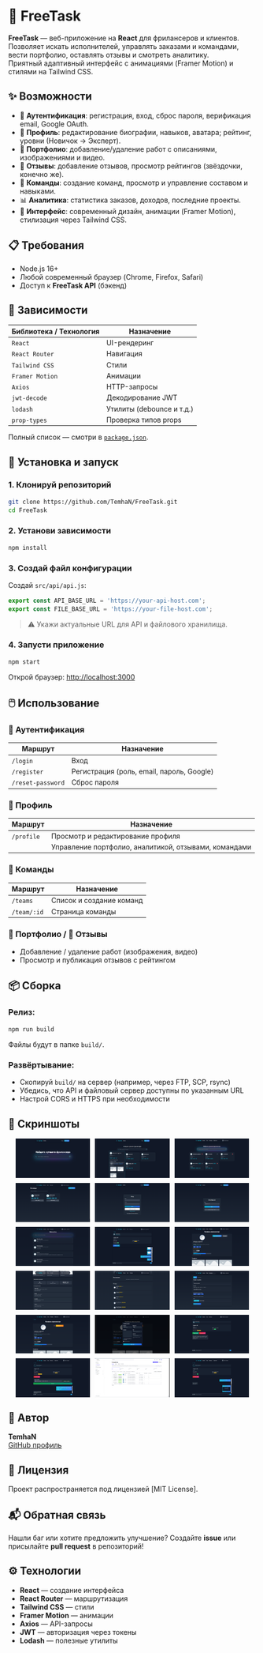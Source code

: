 # 💼 FreeTask

**FreeTask** — веб-приложение на **React** для фрилансеров и клиентов.  
Позволяет искать исполнителей, управлять заказами и командами, вести портфолио, оставлять отзывы и смотреть аналитику.  
Приятный адаптивный интерфейс с анимациями (Framer Motion) и стилями на Tailwind CSS.

## ✨ Возможности

- 🔐 **Аутентификация**: регистрация, вход, сброс пароля, верификация email, Google OAuth.
- 👤 **Профиль**: редактирование биографии, навыков, аватара; рейтинг, уровни (Новичок → Эксперт).
- 📁 **Портфолио**: добавление/удаление работ с описаниями, изображениями и видео.
- 📝 **Отзывы**: добавление отзывов, просмотр рейтингов (звёздочки, конечно же).
- 👥 **Команды**: создание команд, просмотр и управление составом и навыками.
- 📊 **Аналитика**: статистика заказов, доходов, последние проекты.
- 🎨 **Интерфейс**: современный дизайн, анимации (Framer Motion), стилизация через Tailwind CSS.

## 📋 Требования

- Node.js 16+
- Любой современный браузер (Chrome, Firefox, Safari)
- Доступ к **FreeTask API** (бэкенд)

## 🧩 Зависимости

| Библиотека / Технология | Назначение |
|-------------------------|------------|
| `React`                 | UI-рендеринг |
| `React Router`          | Навигация |
| `Tailwind CSS`          | Стили |
| `Framer Motion`         | Анимации |
| `Axios`                 | HTTP-запросы |
| `jwt-decode`            | Декодирование JWT |
| `lodash`                | Утилиты (debounce и т.д.) |
| `prop-types`            | Проверка типов props |

Полный список — смотри в [`package.json`](./package.json).

## 🚀 Установка и запуск

### 1. Клонируй репозиторий
```bash
git clone https://github.com/TemhaN/FreeTask.git
cd FreeTask
````

### 2. Установи зависимости

```bash
npm install
```

### 3. Создай файл конфигурации

Создай `src/api/api.js`:

```js
export const API_BASE_URL = 'https://your-api-host.com';
export const FILE_BASE_URL = 'https://your-file-host.com';
```

> ⚠️ Укажи актуальные URL для API и файлового хранилища.

### 4. Запусти приложение

```bash
npm start
```

Открой браузер: [http://localhost:3000](http://localhost:3000)

## 🖱️ Использование

### 🔐 Аутентификация

| Маршрут           | Назначение                                |
| ----------------- | ----------------------------------------- |
| `/login`          | Вход                                      |
| `/register`       | Регистрация (роль, email, пароль, Google) |
| `/reset-password` | Сброс пароля                              |

### 👤 Профиль

| Маршрут    | Назначение                                            |
| ---------- | ----------------------------------------------------- |
| `/profile` | Просмотр и редактирование профиля                     |
|            | Управление портфолио, аналитикой, отзывами, командами |

### 👥 Команды

| Маршрут     | Назначение               |
| ----------- | ------------------------ |
| `/teams`    | Список и создание команд |
| `/team/:id` | Страница команды         |

### 📁 Портфолио / 📝 Отзывы

* Добавление / удаление работ (изображения, видео)
* Просмотр и публикация отзывов с рейтингом

## 📦 Сборка

### Релиз:

```bash
npm run build
```

Файлы будут в папке `build/`.

### Развёртывание:

* Скопируй `build/` на сервер (например, через FTP, SCP, rsync)
* Убедись, что API и файловый сервер доступны по указанным URL
* Настрой CORS и HTTPS при необходимости

## 📸 Скриншоты

<div style="display: flex; flex-wrap: wrap; gap: 10px; justify-content: center;">
  <img src="https://github.com/TemhaN/FreeTask/blob/main/Screenshots/1.png?raw=true" alt="FreeTask" width="30%">
  <img src="https://github.com/TemhaN/FreeTask/blob/main/Screenshots/2.png?raw=true" alt="FreeTask" width="30%">
  <img src="https://github.com/TemhaN/FreeTask/blob/main/Screenshots/3.png?raw=true" alt="FreeTask" width="30%">
  <img src="https://github.com/TemhaN/FreeTask/blob/main/Screenshots/4.png?raw=true" alt="FreeTask" width="30%">
  <img src="https://github.com/TemhaN/FreeTask/blob/main/Screenshots/5.png?raw=true" alt="FreeTask" width="30%">
  <img src="https://github.com/TemhaN/FreeTask/blob/main/Screenshots/6.png?raw=true" alt="FreeTask" width="30%">
  <img src="https://github.com/TemhaN/FreeTask/blob/main/Screenshots/7.png?raw=true" alt="FreeTask" width="30%">
  <img src="https://github.com/TemhaN/FreeTask/blob/main/Screenshots/8.png?raw=true" alt="FreeTask" width="30%">
  <img src="https://github.com/TemhaN/FreeTask/blob/main/Screenshots/9.png?raw=true" alt="FreeTask" width="30%">
  <img src="https://github.com/TemhaN/FreeTask/blob/main/Screenshots/10.png?raw=true" alt="FreeTask" width="30%">
  <img src="https://github.com/TemhaN/FreeTask/blob/main/Screenshots/11.png?raw=true" alt="FreeTask" width="30%">
  <img src="https://github.com/TemhaN/FreeTask/blob/main/Screenshots/12.png?raw=true" alt="FreeTask" width="30%">
  <img src="https://github.com/TemhaN/FreeTask/blob/main/Screenshots/13.png?raw=true" alt="FreeTask" width="30%">
  <img src="https://github.com/TemhaN/FreeTask/blob/main/Screenshots/14.png?raw=true" alt="FreeTask" width="30%">
  <img src="https://github.com/TemhaN/FreeTask/blob/main/Screenshots/15.png?raw=true" alt="FreeTask" width="30%">
  <img src="https://github.com/TemhaN/FreeTask/blob/main/Screenshots/16.png?raw=true" alt="FreeTask" width="30%">
  <img src="https://github.com/TemhaN/FreeTask/blob/main/Screenshots/17.png?raw=true" alt="FreeTask" width="30%">
  <img src="https://github.com/TemhaN/FreeTask/blob/main/Screenshots/18.png?raw=true" alt="FreeTask" width="30%">
</div>    

## 🧠 Автор

**TemhaN**  
[GitHub профиль](https://github.com/TemhaN)

## 🧾 Лицензия

Проект распространяется под лицензией [MIT License].

## 📬 Обратная связь

Нашли баг или хотите предложить улучшение?
Создайте **issue** или присылайте **pull request** в репозиторий!

## ⚙️ Технологии

* **React** — создание интерфейса
* **React Router** — маршрутизация
* **Tailwind CSS** — стили
* **Framer Motion** — анимации
* **Axios** — API-запросы
* **JWT** — авторизация через токены
* **Lodash** — полезные утилиты
